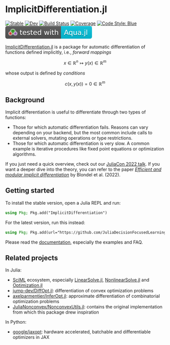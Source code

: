 # ImplicitDifferentiation.jl

[![Stable](https://img.shields.io/badge/docs-stable-blue.svg)](https://JuliaDecisionFocusedLearning.github.io/ImplicitDifferentiation.jl/stable/)
[![Dev](https://img.shields.io/badge/docs-dev-blue.svg)](https://JuliaDecisionFocusedLearning.github.io/ImplicitDifferentiation.jl/dev/)
[![Build Status](https://github.com/JuliaDecisionFocusedLearning/ImplicitDifferentiation.jl/actions/workflows/CI.yml/badge.svg?branch=main)](https://github.com/JuliaDecisionFocusedLearning/ImplicitDifferentiation.jl/actions/workflows/CI.yml?query=branch%3Amain)
[![Coverage](https://codecov.io/gh/JuliaDecisionFocusedLearning/ImplicitDifferentiation.jl/branch/main/graph/badge.svg)](https://app.codecov.io/gh/JuliaDecisionFocusedLearning/ImplicitDifferentiation.jl)
[![Code Style: Blue](https://img.shields.io/badge/code%20style-blue-4495d1.svg)](https://github.com/invenia/BlueStyle)
[![Aqua QA](https://raw.githubusercontent.com/JuliaTesting/Aqua.jl/master/badge.svg)](https://github.com/JuliaTesting/Aqua.jl)

[ImplicitDifferentiation.jl](https://github.com/JuliaDecisionFocusedLearning/ImplicitDifferentiation.jl) is a package for automatic differentiation of functions defined implicitly, i.e., _forward mappings_

```math
x \in \mathbb{R}^n \longmapsto y(x) \in \mathbb{R}^m
```

whose output is defined by _conditions_

```math
c(x,y(x)) = 0 \in \mathbb{R}^m
```

## Background

Implicit differentiation is useful to differentiate through two types of functions:

- Those for which automatic differentiation fails. Reasons can vary depending on your backend, but the most common include calls to external solvers, mutating operations or type restrictions.
- Those for which automatic differentiation is very slow. A common example is iterative procedures like fixed point equations or optimization algorithms.

If you just need a quick overview, check out our [JuliaCon 2022 talk](https://www.youtube.com/watch?v=TkVDcujVNJ4&feature=youtu.be).
If you want a deeper dive into the theory, you can refer to the paper [_Efficient and modular implicit differentiation_](https://papers.nips.cc/paper_files/paper/2022/hash/228b9279ecf9bbafe582406850c57115-Abstract-Conference.html) by Blondel et al. (2022).

## Getting started

To install the stable version, open a Julia REPL and run:

```julia
using Pkg; Pkg.add("ImplicitDifferentiation")
```

For the latest version, run this instead:

```julia
using Pkg; Pkg.add(url="https://github.com/JuliaDecisionFocusedLearning/ImplicitDifferentiation.jl")
```

Please read the [documentation](https://JuliaDecisionFocusedLearning.github.io/ImplicitDifferentiation.jl/stable/), especially the examples and FAQ.

## Related projects

In Julia:

- [SciML](https://sciml.ai/) ecosystem, especially [LinearSolve.jl](https://github.com/SciML/LinearSolve.jl), [NonlinearSolve.jl](https://github.com/SciML/NonlinearSolve.jl) and [Optimization.jl](https://github.com/SciML/Optimization.jl)
- [jump-dev/DiffOpt.jl](https://github.com/jump-dev/DiffOpt.jl): differentiation of convex optimization problems
- [axelparmentier/InferOpt.jl](https://github.com/axelparmentier/InferOpt.jl): approximate differentiation of combinatorial optimization problems
- [JuliaNonconvex/NonconvexUtils.jl](https://github.com/JuliaNonconvex/NonconvexUtils.jl): contains the original implementation from which this package drew inspiration

In Python:

- [google/jaxopt](https://github.com/google/jaxopt): hardware accelerated, batchable and differentiable optimizers in JAX